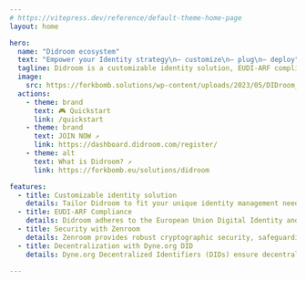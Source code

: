 ```yaml
---
# https://vitepress.dev/reference/default-theme-home-page
layout: home

hero:
  name: "Didroom ecosystem"
  text: "Empower your Identity strategy\n— customize\n— plug\n— deploy"
  tagline: Didroom is a customizable identity solution, EUDI-ARF compliant, and built with security (Zenroom) and decentrilazation (Dyne.org DID) in mind
  image:
    src: https://forkbomb.solutions/wp-content/uploads/2023/05/DIDroom_logo.svg
  actions:
    - theme: brand
      text: 🎮 Quickstart
      link: /quickstart
    - theme: brand
      text: JOIN NOW ↗
      link: https://dashboard.didroom.com/register/
    - theme: alt 
      text: What is Didroom? ↗
      link: https://forkbomb.eu/solutions/didroom

features:
  - title: Customizable identity solution
    details: Tailor Didroom to fit your unique identity management needs, ensuring seamless integration into your existing infrastructure.
  - title: EUDI-ARF Compliance
    details: Didroom adheres to the European Union Digital Identity and Attribute (EUDI-ARF) framework, ensuring compliance with regulatory standards and data protection laws.
  - title: Security with Zenroom
    details: Zenroom provides robust cryptographic security, safeguarding sensitive data and ensuring secure transactions.
  - title: Decentralization with Dyne.org DID
    details: Dyne.org Decentralized Identifiers (DIDs) ensure decentralized and tamper-resistant identity management, enhancing privacy and control over personal data.

---
```


